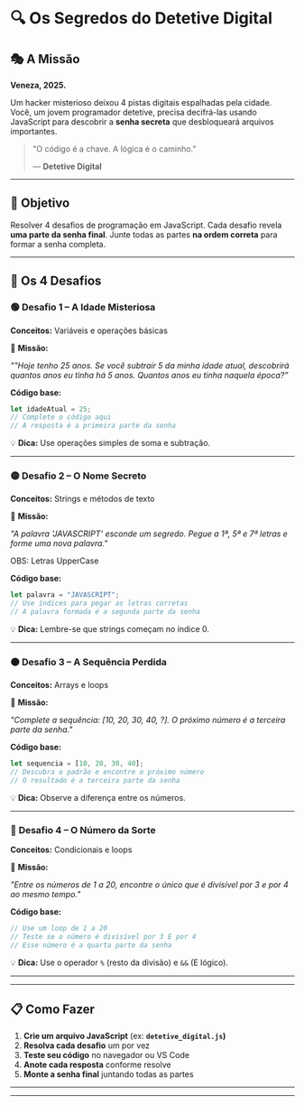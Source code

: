 # 🔍 Os Segredos do Detetive Digital

## 🎭 **A Missão**

**Veneza, 2025.**

Um hacker misterioso deixou 4 pistas digitais espalhadas pela cidade. Você, um jovem programador detetive, precisa decifrá-las usando JavaScript para descobrir a **senha secreta** que desbloqueará arquivos importantes.

> "O código é a chave. A lógica é o caminho."
> 
> 
> — **Detetive Digital**
> 

---

## 🎯 **Objetivo**

Resolver 4 desafios de programação em JavaScript. Cada desafio revela **uma parte da senha final**. Junte todas as partes **na ordem correta** para formar a senha completa.

---

## 🧩 **Os 4 Desafios**

### 🟢 **Desafio 1 – A Idade Misteriosa**

**Conceitos:** Variáveis e operações básicas

📝 **Missão:**

*""Hoje tenho 25 anos. Se você subtrair 5 da minha idade atual, descobrirá quantos anos eu tinha há 5 anos. Quantos anos eu tinha naquela época?”*

**Código base:**

```jsx
let idadeAtual = 25;
// Complete o código aqui
// A resposta é a primeira parte da senha

```

💡 **Dica:** Use operações simples de soma e subtração.

---

### 🟡 **Desafio 2 – O Nome Secreto**

**Conceitos:** Strings e métodos de texto

📝 **Missão:**

*"A palavra 'JAVASCRIPT' esconde um segredo. Pegue a 1ª, 5ª e 7ª letras e forme uma nova palavra."*

OBS: Letras UpperCase

**Código base:**

```jsx
let palavra = "JAVASCRIPT";
// Use índices para pegar as letras corretas
// A palavra formada é a segunda parte da senha

```

💡 **Dica:** Lembre-se que strings começam no índice 0.

---

### 🟠 **Desafio 3 – A Sequência Perdida**

**Conceitos:** Arrays e loops

📝 **Missão:**

*"Complete a sequência: [10, 20, 30, 40, ?]. O próximo número é a terceira parte da senha."*

**Código base:**

```jsx
let sequencia = [10, 20, 30, 40];
// Descubra o padrão e encontre o próximo número
// O resultado é a terceira parte da senha

```

💡 **Dica:** Observe a diferença entre os números.

---

### 🔴 **Desafio 4 – O Número da Sorte**

**Conceitos:** Condicionais e loops

📝 **Missão:**

*"Entre os números de 1 a 20, encontre o único que é divisível por 3 e por 4 ao mesmo tempo."*

**Código base:**

```jsx
// Use um loop de 1 a 20
// Teste se o número é divisível por 3 E por 4
// Esse número é a quarta parte da senha

```

💡 **Dica:** Use o operador `%` (resto da divisão) e `&&` (E lógico).

---

---

## 📋 **Como Fazer**

1. **Crie um arquivo JavaScript** (ex: **`detetive_digital.js`)**
2. **Resolva cada desafio** um por vez
3. **Teste seu código** no navegador ou VS Code
4. **Anote cada resposta** conforme resolve
5. **Monte a senha final** juntando todas as partes

---

---
